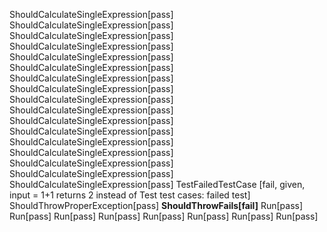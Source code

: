 ShouldCalculateSingleExpression[pass]
ShouldCalculateSingleExpression[pass]
ShouldCalculateSingleExpression[pass]
ShouldCalculateSingleExpression[pass]
ShouldCalculateSingleExpression[pass]
ShouldCalculateSingleExpression[pass]
ShouldCalculateSingleExpression[pass]
ShouldCalculateSingleExpression[pass]
ShouldCalculateSingleExpression[pass]
ShouldCalculateSingleExpression[pass]
ShouldCalculateSingleExpression[pass]
ShouldCalculateSingleExpression[pass]
ShouldCalculateSingleExpression[pass]
ShouldCalculateSingleExpression[pass]
ShouldCalculateSingleExpression[pass]
ShouldCalculateSingleExpression[pass]
ShouldCalculateSingleExpression[pass]
TestFailedTestCase [fail, given, input = 1+1 returns 2 instead of Test test cases: failed test]
ShouldThrowProperException[pass]
**ShouldThrowFails[fail]**
Run[pass]
Run[pass]
Run[pass]
Run[pass]
Run[pass]
Run[pass]
Run[pass]
Run[pass]
